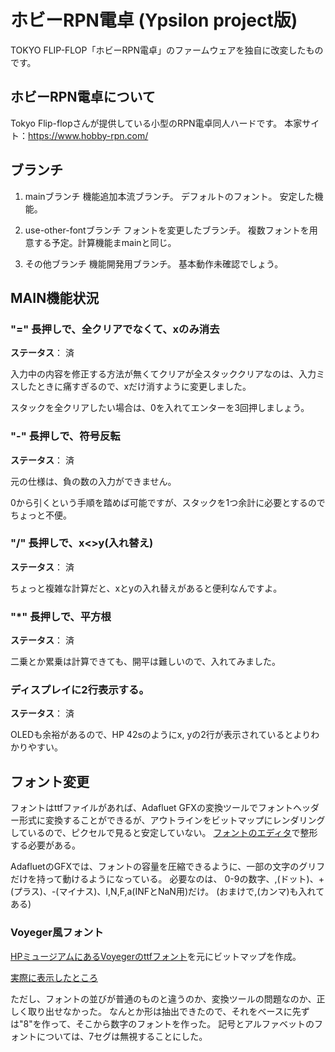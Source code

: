 # ホビーRPN電卓 (Ypsilon project版)

TOKYO FLIP-FLOP「ホビーRPN電卓」のファームウェアを独自に改変したものです。

## ホビーRPN電卓について

Tokyo Flip-flopさんが提供している小型のRPN電卓同人ハードです。
本家サイト：https://www.hobby-rpn.com/

## ブランチ

1. mainブランチ
機能追加本流ブランチ。 デフォルトのフォント。 安定した機能。

2. use-other-fontブランチ
フォントを変更したブランチ。 複数フォントを用意する予定。計算機能まmainと同じ。

3. その他ブランチ
機能開発用ブランチ。 基本動作未確認でしょう。

## MAIN機能状況

### "=" 長押しで、全クリアでなくて、xのみ消去

**ステータス**： 済

入力中の内容を修正する方法が無くてクリアが全スタッククリアなのは、入力ミスしたときに痛すぎるので、xだけ消すように変更しました。

スタックを全クリアしたい場合は、0を入れてエンターを3回押しましょう。

### "-" 長押しで、符号反転

**ステータス**： 済

元の仕様は、負の数の入力ができません。

0から引くという手順を踏めば可能ですが、スタックを1つ余計に必要とするのでちょっと不便。

### "/" 長押しで、x<>y(入れ替え)

**ステータス**： 済

ちょっと複雑な計算だと、xとyの入れ替えがあると便利なんですよ。

### "*" 長押しで、平方根

**ステータス**： 済

二乗とか累乗は計算できても、開平は難しいので、入れてみました。


### ディスプレイに2行表示する。

**ステータス**： 済

OLEDも余裕があるので、HP 42sのようにx, yの2行が表示されているとよりわかりやすい。


## フォント変更

フォントはttfファイルがあれば、Adafluet GFXの変換ツールでフォントヘッダー形式に変換することができるが、アウトラインをビットマップにレンダリングしているので、ピクセルで見ると安定していない。
[フォントのエディタ](https://tchapi.github.io/Adafruit-GFX-Font-Customiser/)で整形する必要がある。

AdafluetのGFXでは、フォントの容量を圧縮できるように、一部の文字のグリフだけを持って動けるようになっている。
必要なのは、 0-9の数字、,(ドット)、+(プラス)、-(マイナス)、I,N,F,a(INFとNaN用)だけ。 (おまけで,(カンマ)も入れてある)


### Voyeger風フォント

[HPミュージアムにあるVoyegerのttfフォント](https://www.hpmuseum.org/cgi-sys/cgiwrap/hpmuseum/articles.cgi?read=286)を元にビットマップを作成。

[実際に表示したところ](readme-image/Voyeger7seg.jpg)

ただし、フォントの並びが普通のものと違うのか、変換ツールの問題なのか、正しく取り出せなかった。
なんとか形は抽出できたので、それをベースに先ずは"8"を作って、そこから数字のフォントを作った。
記号とアルファベットのフォントについては、7セグは無視することにした。



